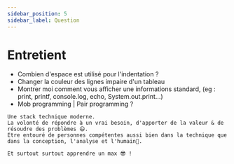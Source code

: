 ```yaml
---
sidebar_position: 5
sidebar_label: Question
---
```



# Entretient

* Combien d'espace est utilisé pour l'indentation ?
* Changer la couleur des lignes impaire d'un tableau
* Montrer moi comment vous afficher une informations standard, (eg : print, printf, console.log, echo, System.out.print...)
* Mob programming | Pair programming ?


```
Une stack technique moderne. 
La volonté de répondre à un vrai besoin, d'apporter de la valeur & de résoudre des problèmes 😃. 
Etre entouré de personnes compétentes aussi bien dans la technique que dans la conception, l'analyse et l'humain👏.

Et surtout surtout apprendre un max 😎 !
```
